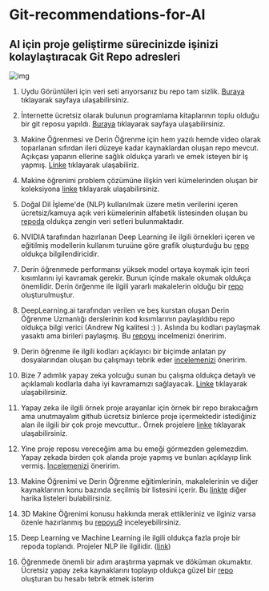 # Git-recommendations-for-AI
## AI için proje geliştirme sürecinizde işinizi kolaylaştıracak Git Repo adresleri
![img](https://www.freecodecamp.org/news/content/images/2022/07/git-github.png)
1.  Uydu Görüntüleri için veri seti arıyorsanız bu repo tam sizlik. [Buraya](https://github.com/chrieke/awesome-satellite-imagery-datasets ) tıklayarak sayfaya ulaşabilirsiniz.

2.  İnternette ücretsiz olarak bulunun programlama kitaplarının toplu olduğu bir git reposu yapıldı. [Buraya](https://github.com/EbookFoundation/free-programming-books/tree/main/books) tıklayarak sayfaya ulaşabilirsiniz.
3.  Makine Öğrenmesi ve Derin Öğrenme için hem yazılı hemde video olarak toparlanan sıfırdan ileri düzeye kadar kaynaklardan oluşan repo mevcut. Açıkçası yapanın ellerine sağlık oldukça yararlı ve emek isteyen bir iş yapmış. [Linke](https://github.com/ayyucedemirbas/Machine-Learning-Pathway) tıklayarak ulaşabiliriz.
4.  Makine öğrenimi problem çözümüne ilişkin veri kümelerinden oluşan bir koleksiyona [linke](https://github.com/selva86/datasets) tıklayarak ulaşabilirsiniz.
5.  Doğal Dil İşleme'de (NLP) kullanılmak üzere metin verilerini içeren ücretsiz/kamuya açık veri kümelerinin alfabetik listesinden oluşan bu [repoda](https://github.com/niderhoff/nlp-datasets) oldukça zengin veri setleri bulunmaktadır.
6.  NVIDIA tarafından hazırlanan Deep Learning ile ilgili örnekleri içeren ve eğitilmiş modellerin kullanım turuüne göre grafik oluşturduğu bu [repo](https://github.com/NVIDIA/DeepLearningExamples) oldukça bilgilendiricidir.
7.  Derin öğrenmede performansı yüksek model ortaya koymak için teori kısımlarını iyi kavramak gerekir. Bunun içinde makale okumak oldukça önemlidir. Derin örğenme ile ilgili yararlı makalelerin olduğu bir [repo](https://github.com/floodsung/Deep-Learning-Papers-Reading-Roadmap) oluşturulmuştur.
8.  DeepLearning.ai tarafından verilen ve beş kurstan oluşan Derin Öğrenme Uzmanlığı derslerinin kod kısımlarının paylaşıldıbu repo oldukça bilgi verici (Andrew Ng kalitesi :) ). Aslında bu kodları paylaşmak yasaktı ama birileri paylaşmış. Bu [repoyu](https://github.com/Kulbear/deep-learning-coursera) incelmenizi öneririm.
9.  Derin öğrenme ile ilgili kodları açıklayıcı bir biçimde anlatan py dosyalarından oluşan bu çalışmayı tebrik eder [incelemenizi](https://github.com/lmoroney/dlaicourse) öneririm.
10.  Bize 7 adımlık yapay zeka yolcuğu sunan bu çalışma oldukça detaylı ve açıklamalı kodlarla daha iyi kavramamızı sağlayacak. [Linke](https://github.com/dataiteam/7-ADIMLIK-YAPAY-ZEKA-YOLCULUGU) tıklayarak ulaşabilirsiniz.
11.  Yapay zeka ile ilgili örnek proje arayanlar için örnek bir repo bırakıcağım ama unutmayalım github ücretsiz binlerce proje içermektedir istediğiniz alan ile ilgili bir çok proje mevcuttur.. Örnek projelere [linke](https://github.com/burhanwani/Artifical_Intelligence_Projects) tıklayarak ulaşabilirsiniz.
12.  Yine proje reposu vereceğim ama bu emeği görmezden gelemezdim. Yapay zekada birden çok alanda proje yapmış ve bunları açıklayıp link vermiş. [İncelemenizi](https://github.com/ark4innovation/datascience) öneririm.
13.  Makine Öğrenimi ve Derin Öğrenme eğitimlerinin, makalelerinin ve diğer kaynaklarının konu bazında seçilmiş bir listesini içerir. Bu [linkte](https://github.com/ujjwalkarn/Machine-Learning-Tutorials) diğer harika listeleri bulabilirsiniz.
14.  3D Makine Öğrenimi konusu hakkında merak ettikleriniz ve ilginiz varsa özenle hazırlanmış bu [repoyu9](https://github.com/timzhang642/3D-Machine-Learning) inceleyebilirsiniz.
15.  Deep Learning ve Machine Learning ile ilgili oldukça fazla proje bir repoda toplandı. Projeler NLP ile ilgilidir. ([link](https://github.com/ashishpatel26/500-AI-Machine-learning-Deep-learning-Computer-vision-NLP-Projects-with-code))
16.  Öğrenmede önemli bir adım araştırma yapmak ve döküman okumaktır. Ücretsiz yapay zeka kaynaklarını toplayıp oldukça güzel bir [repo](https://github.com/alpyildiz/turkce-yapay-zeka-kaynaklari) oluşturan bu hesabı tebrik etmek isterim
